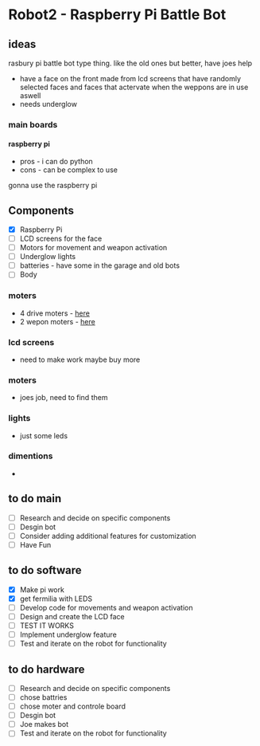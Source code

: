 # Robot2 - Raspberry Pi Battle Bot

## ideas 
rasbury pi battle bot type thing. like the old ones but better, have joes help 
- have a face on the front made from lcd screens that have randomly selected faces and faces that actervate when the weppons are in use aswell
- needs underglow

### main boards
#### raspberry pi 
- pros - i can do python
- cons - can be complex to use

gonna use the raspberry pi

## Components
- [x] Raspberry Pi
- [ ] LCD screens for the face
- [ ] Motors for movement and weapon activation
- [ ] Underglow lights
- [ ] batteries - have some in the garage and old bots
- [ ] Body

### moters 
- 4 drive moters - [here]([htt](http://www.kyle-seaford.co.uk/))
- 2 wepon moters - [here]([htt](http://www.kyle-seaford.co.uk/))

### lcd screens 
- need to make work maybe buy more 

### moters 
- joes job, need to find them 

### lights 
- just some leds 

### dimentions 
- 

## to do main 
- [ ] Research and decide on specific components
- [ ] Desgin bot
- [ ] Consider adding additional features for customization
- [ ] Have Fun

## to do software 
- [x] Make pi work
- [x] get fermilia with LEDS 
- [ ] Develop code for movements and weapon activation
- [ ] Design and create the LCD face
- [ ] TEST IT WORKS 
- [ ] Implement underglow feature
- [ ] Test and iterate on the robot for functionality

## to do hardware 
- [ ] Research and decide on specific components
- [ ] chose battries 
- [ ] chose moter and controle board
- [ ] Desgin bot
- [ ] Joe makes bot
- [ ] Test and iterate on the robot for functionality
